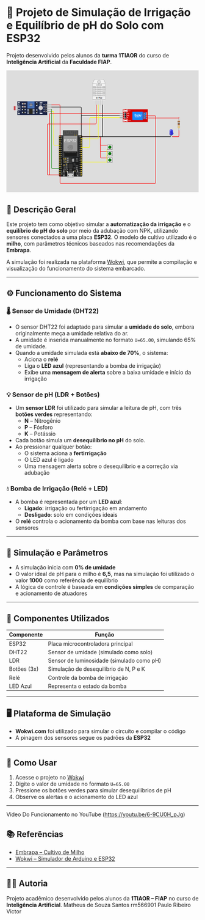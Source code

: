 # 🌽 Projeto de Simulação de Irrigação e Equilíbrio de pH do Solo com ESP32

Projeto desenvolvido pelos alunos da **turma 1TIAOR** do curso de **Inteligência Artificial** da **Faculdade FIAP**.

![Simulação do circuito](https://github.com/Matheus-Santos-AI/curso1tiaor-pbl-fase2-CAP1-FarmTechFIAP/raw/main/Imagem-Modelo.png)

## 📘 Descrição Geral

Este projeto tem como objetivo simular a **automatização da irrigação** e o **equilíbrio do pH do solo** por meio da adubação com NPK, utilizando sensores conectados a uma placa **ESP32**. O modelo de cultivo utilizado é o **milho**, com parâmetros técnicos baseados nas recomendações da **Embrapa**.

A simulação foi realizada na plataforma [Wokwi](https://wokwi.com), que permite a compilação e visualização do funcionamento do sistema embarcado.

---

## ⚙️ Funcionamento do Sistema

### 🌡️ Sensor de Umidade (DHT22)
- O sensor DHT22 foi adaptado para simular a **umidade do solo**, embora originalmente meça a umidade relativa do ar.
- A umidade é inserida manualmente no formato `U=65.00`, simulando 65% de umidade.
- Quando a umidade simulada está **abaixo de 70%**, o sistema:
  - Aciona o **relé**
  - Liga o **LED azul** (representando a bomba de irrigação)
  - Exibe uma **mensagem de alerta** sobre a baixa umidade e início da irrigação

### 💡 Sensor de pH (LDR + Botões)
- Um **sensor LDR** foi utilizado para simular a leitura de pH, com três **botões verdes** representando:
  - **N** – Nitrogênio
  - **P** – Fósforo
  - **K** – Potássio
- Cada botão simula um **desequilíbrio no pH** do solo.
- Ao pressionar qualquer botão:
  - O sistema aciona a **fertirrigação**
  - O LED azul é ligado
  - Uma mensagem alerta sobre o desequilíbrio e a correção via adubação

### 💧 Bomba de Irrigação (Relé + LED)
- A bomba é representada por um **LED azul**:
  - **Ligado**: irrigação ou fertirrigação em andamento
  - **Desligado**: solo em condições ideais
- O **relé** controla o acionamento da bomba com base nas leituras dos sensores

---

## 🧪 Simulação e Parâmetros

- A simulação inicia com **0% de umidade**
- O valor ideal de pH para o milho é **6,5**, mas na simulação foi utilizado o valor **1000** como referência de equilíbrio
- A lógica de controle é baseada em **condições simples** de comparação e acionamento de atuadores

---

## 🔌 Componentes Utilizados

| Componente     | Função                                      |
|----------------|---------------------------------------------|
| ESP32          | Placa microcontroladora principal           |
| DHT22          | Sensor de umidade (simulado como solo)      |
| LDR            | Sensor de luminosidade (simulado como pH)   |
| Botões (3x)    | Simulação de desequilíbrio de N, P e K      |
| Relé           | Controle da bomba de irrigação              |
| LED Azul       | Representa o estado da bomba                |

---

## 🖥️ Plataforma de Simulação

- **Wokwi.com** foi utilizado para simular o circuito e compilar o código
- A pinagem dos sensores segue os padrões da **ESP32**

---

## 🚀 Como Usar

1. Acesse o projeto no [Wokwi](https://wokwi.com/projects/444371288476560385)
2. Digite o valor de umidade no formato `U=65.00`
3. Pressione os botões verdes para simular desequilíbrios de pH
4. Observe os alertas e o acionamento do LED azul

---
Video Do Funcionamento no YouTube
(https://youtu.be/6-9CU0H_pJg)

## 📚 Referências

- [Embrapa – Cultivo de Milho](https://www.embrapa.br/milho-e-sorgo)
- [Wokwi – Simulador de Arduino e ESP32](https://wokwi.com)

---

## 👨‍💻 Autoria

Projeto acadêmico desenvolvido pelos alunos da **1TIAOR – FIAP** no curso de **Inteligência Artificial**.
Matheus de Souza Santos rm566901
Paulo Ribeiro 
Victor 







